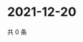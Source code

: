 # 2021-12-20

共 0 条

<!-- BEGIN WEIBO -->
<!-- 最后更新时间 Mon Dec 20 2021 02:13:20 GMT+0800 (China Standard Time) -->

<!-- END WEIBO -->
